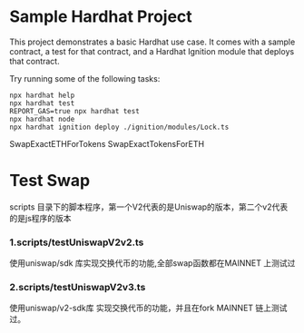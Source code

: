 # Sample Hardhat Project

This project demonstrates a basic Hardhat use case. It comes with a sample contract, a test for that contract, and a Hardhat Ignition module that deploys that contract.

Try running some of the following tasks:

```shell
npx hardhat help
npx hardhat test
REPORT_GAS=true npx hardhat test
npx hardhat node
npx hardhat ignition deploy ./ignition/modules/Lock.ts
```

SwapExactETHForTokens
SwapExactTokensForETH


# Test Swap
scripts 目录下的脚本程序，第一个V2代表的是Uniswap的版本，第二个v2代表的是js程序的版本
### 1.scripts/testUniswapV2v2.ts
使用uniswap/sdk 库实现交换代币的功能,全部swap函数都在MAINNET 上测试过

### 2.scripts/testUniswapV2v3.ts
使用uniswap/v2-sdk库 实现交换代币的功能，并且在fork MAINNET 链上测试过。
